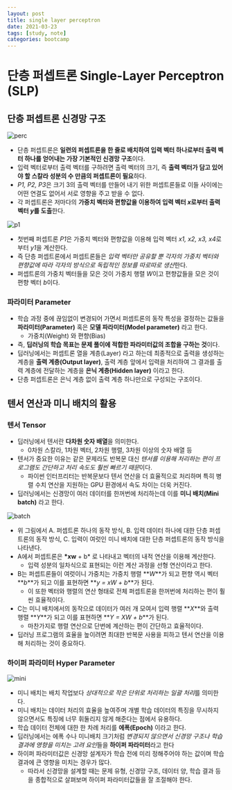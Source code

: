 ```yaml
---
layout: post
title: single layer perceptron
date: 2021-03-23
tags: [study, note]
categories: bootcamp
---
```


# 단층 퍼셉트론 Single-Layer Perceptron (SLP)

## 단층 퍼셉트론 신경망 구조

![perc](https://user-images.githubusercontent.com/28593767/111940487-33d1ed00-8b12-11eb-9923-7ec94c9ef3e3.png)

- 단층 퍼셉트론은 **일련의 퍼셉트론을 한 줄로 배치하여 입력 벡터 하나로부터 출력 벡터 하나를 얻어내는 가장 기본적인 신경망 구조**이다.
- 입력 벡터로부터 출력 벡터를 구하려면 출력 벡터의 크기, 즉 **출력 벡터가 담고 있어야 할 스칼라 성분의 수 만큼의 퍼셉트론이 필요**하다.
- *P1, P2, P3*은 크기 3의 출력 벡터를 만들어 내기 위한 퍼셉트론들로 이들 사이에는 어떤 연결도 없어서 서로 영향을 주고 받을 수 없다.
- 각 퍼셉트론은 저마다의 **가중치 벡터와 편향값을 이용하여 입력 벡터 *x*로부터 출력 벡터 *y*를 도출**한다.

![p1](https://user-images.githubusercontent.com/28593767/111940494-36344700-8b12-11eb-919a-2db5ddb0d616.png)

- 첫번째 퍼셉트론 *P1*은 가중치 벡터와 편향값을 이용해 입력 벡터 *x1, x2, x3, x4*로부터 *y1*을 계산한다.
- 즉 단층 퍼셉트론에서 퍼셉트론들은 *입력 벡터만 공유할 뿐 각자의 가중치 벡터와 편향값에 따라 각자의 방식으로 독립적인 정보를 따로따로 생산*한다.
- 퍼셉트론의 가중치 벡터들을 모은 것이 가중치 행렬 *W*이고 편향값들을 모은 것이 편향 벡터 *b*이다.

### 파라미터 Parameter

- 학습 과정 중에 끊임없이 변경되어 가면서 퍼셉트론의 동작 특성을 결정하는 값들을 **파라미터(Parameter)** 혹은 **모델 파라미터(Model parameter)** 라고 한다.
  - 가중치(Weight) 와 편향(Bias)
- 즉, **딥러닝의 학습 목표는 문제 풀이에 적합한 파라미터값의 조합을 구하는 것**이다.
- 딥러닝에서는 퍼셉트론 열을 계층(Layer) 라고 하는데 최종적으로 출력을 생성하는 계층을 **출력 계층(Output layer)**, 출력 계층 앞에서 입력을 처리하여 그 결과를 출력 계층에 전달하는 계층을 **은닉 계층(Hidden layer)** 이라고 한다.
- 단층 퍼셉트론은 은닉 계층 없이 출력 계층 하나만으로 구성되는 구조이다.

## 텐서 연산과 미니 배치의 활용

### 텐서 Tensor

- 딥러닝에서 텐서란 **다차원 숫자 배열**을 의미한다.
  - 0차원 스칼라, 1차원 벡터, 2차원 행렬, 3차원 이상의 숫자 배열 등
- 텐서가 중요한 이유는 같은 문제라도 반복문 대신 *텐서를 이용해 처리하는 편이 프로그램도 간단하고 처리 속도도 훨씬 빠르기 때문*이다.
  - 파이썬 인터프리터는 반복문보다 텐서 연산을 더 효율적으로 처리하며 특히 병렬 수치 연산을 지원하는 GPU 환경에서 속도 차이는 더욱 커진다.
- 딥러닝에서는 신경망이 여러 데이터를 한꺼번에 처리하는데 이를 **미니 배치(Mini batch)** 라고 한다.

![batch](https://user-images.githubusercontent.com/28593767/111943496-e5741c80-8b18-11eb-813f-421e0a048341.png)

- 위 그림에서 A. 퍼셉트론 하나의 동작 방식, B. 입력 데이터 하나에 대한 단층 퍼셉트론의 동작 방식, C. 입력이 여럿인 미니 배치에 대한 단층 퍼셉트론의 동작 방식을 나타낸다.
- A에서 퍼셉트론은 **\*xw** + b\* 로 나타내고 벡터의 내적 연산을 이용해 계산한다.
  - 입력 성분의 일차식으로 표현되는 이런 계산 과정을 선형 연산이라고 한다.
- B는 퍼셉트론들이 여럿이니 가중치는 가중치 행렬 **_W_**가 되고 편향 역시 벡터 **_b_**가 되고 이를 표현하면 **_y = xW + b_**가 된다.
  - 이 또한 벡터와 행렬의 연산 형태로 전체 퍼셉트론을 한꺼번에 처리하는 편이 훨씬 효율적이다.
- C는 미니 배치에서의 동작으로 데이터가 여러 개 모여서 입력 행렬 **_X_**와 출력 행렬 **_Y_**가 되고 이를 표현하면 **_Y = XW + b_**가 된다.
  - 마찬가지로 행렬 연산으로 단번에 계산하는 편이 간단하고 효율적이다.
- 딥러닝 프로그램의 효율을 높이려면 최대한 반복문 사용을 피하고 텐서 연산을 이용해 처리하는 것이 중요하다.

### 하이퍼 파라미터 Hyper Parameter

![mini](https://user-images.githubusercontent.com/28593767/111943498-e60cb300-8b18-11eb-8a7e-c558e85c358d.png)

- 미니 배치는 배치 작업보다 *상대적으로 작은 단위로 처리하는 일괄 처리*를 의미한다.
- 미니 배치는 데이터 처리의 효율을 높여주며 개별 학습 데이터의 특징을 무시하지 않으면서도 특징에 너무 휘둘리지 않게 해준다는 점에서 유용하다.
- 학습 데이터 전체에 대한 한 차례 처리를 **에폭(Epoch)** 이라고 한다.
- 딥러닝에서는 에폭 수나 미니배치 크기처럼 *변경되지 않으면서 신경망 구조나 학습 결과에 영향을 미치는 고려 요인*들을 **하이퍼 파라미터**라고 한다
- 하이퍼 파라미터값은 신경망 설계자가 학습 전에 미리 정해주어야 하는 값이며 학습 결과에 큰 영향을 미치는 경우가 많다.
  - 따라서 신경망을 설계할 때는 문제 유형, 신경망 구조, 데이터 양, 학습 결과 등을 종합적으로 살펴보며 하이퍼 파라미터값들을 잘 조절해야 한다.
